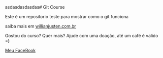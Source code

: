 asdasdasdasdas# Git Course

Este é um repositorio teste para mostrar como o git funciona

saiba mais em [willianjusten.com.br](http://willianjusten.com.br)

Gostou do curso? Quer mais? Ajude com uma doação, até um café é valido =)

[Meu FaceBook](https://www.facebook.com/rodrigo.q.decastro)
